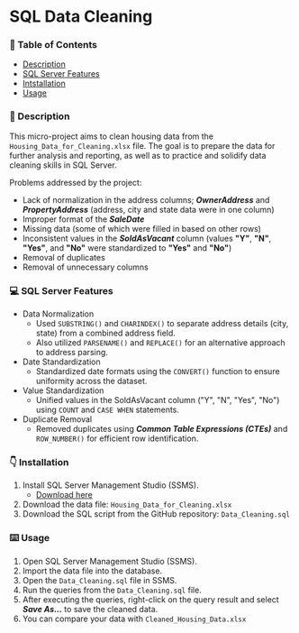 # SQL Data Cleaning

###  📑 Table of Contents

- [Description](#description)
- [SQL Server Features](#sql-server-features)
- [Intstallation](#installation)
- [Usage](#usage)


### 📖 Description
This micro-project aims to clean housing data from the `Housing_Data_for_Cleaning.xlsx` file. The goal is to prepare the data for further analysis and reporting, as well as to practice and solidify data cleaning skills in SQL Server.

Problems addressed by the project:

- Lack of normalization in the address columns; ***OwnerAddress*** and ***PropertyAddress*** (address, city and state data were in one column)
- Improper format of the ***SaleDate***
- Missing data (some of which were filled in based on other rows)
- Inconsistent values in the ***SoldAsVacant*** column (values **"Y"**, **"N"**, **"Yes"**, and **"No"** were standardized to **"Yes"** and **"No"**)
- Removal of duplicates
- Removal of unnecessary columns

### 💻 SQL Server Features
- Data Normalization
  - Used `SUBSTRING()` and `CHARINDEX()` to separate address details (city, state) from a combined address field.
  - Also utilized `PARSENAME()` and `REPLACE()` for an alternative approach to address parsing.
- Date Standardization
  - Standardized date formats using the `CONVERT()` function to ensure uniformity across the dataset.
- Value Standardization
  - Unified values in the SoldAsVacant column ("Y", "N", "Yes", "No") using `COUNT` and `CASE WHEN` statements.
- Duplicate Removal
  - Removed duplicates using ***Common Table Expressions (CTEs)*** and `ROW_NUMBER()` for efficient row identification.


### 👇 Installation
1. Install SQL Server Management Studio (SSMS).
   - [Download here](https://learn.microsoft.com/en-us/sql/ssms/download-sql-server-management-studio-ssms?view=sql-server-ver16)
3. Download the data file: `Housing_Data_for_Cleaning.xlsx`
3. Download the SQL script from the GitHub repository: `Data_Cleaning.sql`

### ⌨️ Usage
1. Open SQL Server Management Studio (SSMS).
2. Import the data file into the database.
3. Open the `Data_Cleaning.sql` file in SSMS.
4. Run the queries from the `Data_Cleaning.sql` file.
5. After executing the queries, right-click on the query result and select ***Save As...*** to save the cleaned data.
6. You can compare your data with `Cleaned_Housing_Data.xlsx`
